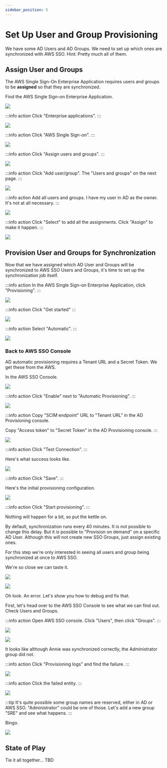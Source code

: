 ```yaml
---
sidebar_position: 5
---
```


# Set Up User and Group Provisioning

We have some AD Users and AD Groups. We need to set up which ones are synchronized with AWS SSO. Hint: Pretty much all of them.

## Assign User and Groups

The AWS Single Sign-On Enterprise Application requires users and groups to be **assigned** so that they are synchronized.

Find the AWS Single Sign-on Enterprise Application.

![](images/find-enterprise-applications.png)

:::info action
Click "Enterprise applications".
:::

![](images/enterprise-applications.png)

:::info action
Click "AWS Single Sign-on".
:::

![](images/aws-single-sign-on-overview.png)

:::info action
Click "Assign users and groups".
:::

![](images/assign-users-and-groups.png)

:::info action
Click "Add user/group". The "Users and groups" on the next page.
:::

![](images/add-assignment.png)

:::info action
Add all users and groups. I have my user in AD as the owner. It's not at all necessary.
:::

![](images/add-assignments.png)

:::info action
Click "Select" to add all the assignments. Click "Assign" to make it happen.
:::

![](images/assignments-complete.png)

## Provision User and Groups for Synchronization

Now that we have assigned which AD User and Groups will be synchronized to AWS SSO Users and Groups, it's time to set up the synchronization job itself.

:::info action
In the AWS Single Sign-on Enterprise Application, click "Provisioning".
:::

![](images/start-provisioning.png)

:::info action
Click "Get started"
:::

![](images/provisioning.png)

:::info action
Select "Automatic".
:::

![](images/automatic-provisioning.png)

### Back to AWS SSO Console

AD automatic provisioning requires a Tenant URL and a Secret Token. We get these from the AWS.

In the AWS SSO Console.

![](images/aws-automatic-provisioning-setup.png)

:::info action
Click "Enable" next to "Automatic Provisioning".
:::

![](images/scim-endpoint-and-token.png)

:::info action
Copy "SCIM endpoint" URL to "Tenant URL" in the AD Provisioning console.

Copy "Access token" to "Secret Token" in the AD Provisioning console.
:::

![](images/test-scim-connection.png)

:::info action
Click "Test Connection".
:::

Here's what success looks like.

![](images/test-scim-connection-success.png)

:::info action
Click "Save".
:::

Here's the initial provisioning configuration.

![](images/provisioning-setup.png)

:::info action
Click "Start provisioning".
:::

Nothing will happen for a bit, so put the kettle on.

By default, synchronization runs every 40 minutes. It is not possible to change this delay. But it _is_ possible to "Provision on demand" on a specific AD User. Although this will not
create new SSO Groups, just assign existing ones.

For this step we're only interested in seeing all users and group being synchronized at once to AWS SSO.

We're so close we can taste it.

![](images/40-minutes-later.jpg)

![](images/provisioning-with-error.png)

Oh look. An error. Let's show you how to debug and fix that.

First, let's head over to the AWS SSO Console to see what we can find out. Check Users and Groups.

:::info action
Open AWS SSO console. Click "Users", then click "Groups".
:::

![](images/synched-users.png)

![](images/synched-groups.png)

It looks like although Annie was synchronized correctly, the Administrator group did not.

:::info action
Click "Provisioning logs" and find the failure.
:::

![](images/provisioning-logs.png)

:::info action
Click the failed entity.
:::

![](images/provisioning-failure-detail.png)

:::tip
It's quite possible some group names are reserved, either in AD or AWS SSO. "Administrator" could be one of those. Let's add a new group "SRE" and see what happens.
:::

Bingo.

![](images/sre-group-sync.png)

## State of Play

Tie it all together... TBD
